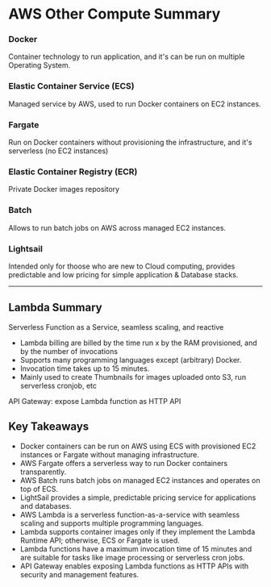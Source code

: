 # AWS Other Compute Summary

### Docker

Container technology to run application, and it's can be run on multiple Operating System.

### Elastic Container Service (ECS)

Managed service by AWS, used to run Docker containers on EC2 instances.

### Fargate

Run on Docker containers without provisioning the infrastructure, and it's serverless (no EC2 instances)

### Elastic Container Registry (ECR)

Private Docker images repository

### Batch

Allows to run batch jobs on AWS across managed EC2 instances.

### Lightsail

Intended only for thoose who are new to Cloud computing, provides predictable and low pricing for simple application & Database stacks.

---

## Lambda Summary

Serverless Function as a Service, seamless scaling, and reactive

- Lambda billing are billed by the time run x by the RAM provisioned, and by the number of invocations
- Supports many programming languages except (arbitrary) Docker.
- Invocation time takes up to 15 minutes.
- Mainly used to create Thumbnails for images uploaded onto S3, run serverless cronjob, etc

API Gateway: expose Lambda function as HTTP API



## Key Takeaways

- Docker containers can be run on AWS using ECS with provisioned EC2 instances or Fargate without managing infrastructure.
- AWS Fargate offers a serverless way to run Docker containers transparently.
- AWS Batch runs batch jobs on managed EC2 instances and operates on top of ECS.
- LightSail provides a simple, predictable pricing service for applications and databases.
- AWS Lambda is a serverless function-as-a-service with seamless scaling and supports multiple programming languages.
- Lambda supports container images only if they implement the Lambda Runtime API; otherwise, ECS or Fargate is used.
- Lambda functions have a maximum invocation time of 15 minutes and are suitable for tasks like image processing or serverless cron jobs.
- API Gateway enables exposing Lambda functions as HTTP APIs with security and management features.